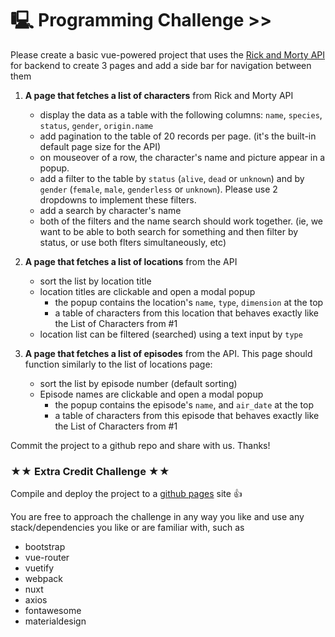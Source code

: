 # 🖳 Programming Challenge >>

Please create a basic vue-powered project that uses the [Rick and Morty API](https://rickandmortyapi.com/) for backend to create 3 pages and add a side bar for navigation between them

1. **A page that fetches a list of characters** from Rick and Morty API
   - display the data as a table with the following columns: `name`, `species`, `status`, `gender`, `origin.name`
   - add pagination to the table of 20 records per page. (it's the built-in default page size for the API)
   - on mouseover of a row, the character's name and picture appear in a popup.
   - add a filter to the table by `status` (`alive`, `dead` or `unknown`) and by `gender` (`female`, `male`, `genderless` or `unknown`). Please use 2 dropdowns to implement these filters.
   - add a search by character's name
   - both of the filters and the name search should work together. (ie, we want to be able to both search for something and then filter by status, or use both flters simultaneously, etc)

2. **A page that fetches a list of locations** from the API
   - sort the list by location title
   - location titles are clickable and open a modal popup
     - the popup contains the location's `name`, `type`, `dimension` at the top
     - a table of characters from this location that behaves exactly like the List of Characters from #1
   - location list can be filtered (searched) using a text input by `type`

3. **A page that fetches a list of episodes** from the API. This page should function similarly to the list of locations page:
   - sort the list by episode number (default sorting)
   - Episode names are clickable and open a modal popup
     - the popup contains the episode's `name`, and `air_date` at the top
     - a table of characters from this episode that behaves exactly like the List of Characters from #1

Commit the project to a github repo and share with us. Thanks!

### ★★ Extra Credit Challenge ★★
Compile and deploy the project to a [github pages](https://docs.github.com/en/pages/getting-started-with-github-pages/creating-a-github-pages-site) site 👍

You are free to approach the challenge in any way you like and use any stack/dependencies you like or are familiar with, such as
* bootstrap
* vue-router
* vuetify
* webpack
* nuxt
* axios
* fontawesome
* materialdesign
